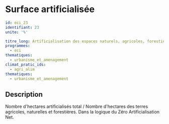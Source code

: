 # Surface artificialisée
```yaml
id: eci_23
identifiant: 23
unite: '%'

titre_long: Artificialisation des espaces naturels, agricoles, forestiers
programmes:
  - eci
thematiques:
  - urbanisme_et_amenagement
climat_pratic_ids:
  - agri_alim
thematiques:
  - urbanisme_et_amenagement
```
## Description
Nombre d'hectares artificialisés total / Nombre d'hectares des terres agricoles, naturelles et forestières.
Dans la logique du Zéro Artificialisation Net.
